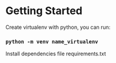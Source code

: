 # Getting Started

Create virtualenv with python, you can run:

### `python -m venv name_virtualenv`

Install dependencies file requirements.txt
